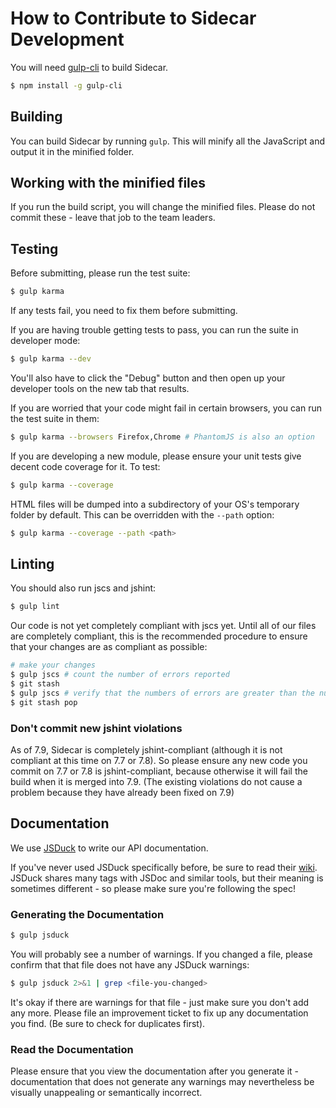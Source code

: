 # How to Contribute to Sidecar Development

You will need [gulp-cli][gulp-cli] to build Sidecar.

```bash
$ npm install -g gulp-cli
```

## Building

You can build Sidecar by running `gulp`. This will minify all the JavaScript and output it in the minified
folder.

## Working with the minified files

If you run the build script, you will change the minified files. Please do not commit these - leave that job to the
team leaders.

## Testing

Before submitting, please run the test suite:

```bash
$ gulp karma
```

If any tests fail, you need to fix them before submitting.

If you are having trouble getting tests to pass, you can run the suite in developer mode:

```bash
$ gulp karma --dev
```

You'll also have to click the "Debug" button and then open up your developer tools on the new tab that results.

If you are worried that your code might fail in certain browsers, you can run the test suite in them:

```bash
$ gulp karma --browsers Firefox,Chrome # PhantomJS is also an option
```

If you are developing a new module, please ensure your unit tests give decent code coverage for it.
To test:

```bash
$ gulp karma --coverage
```

HTML files will be dumped into a subdirectory of your OS's temporary folder by default.
This can be overridden with the `--path` option:

```bash
$ gulp karma --coverage --path <path>
```

## Linting

You should also run jscs and jshint:

```bash
$ gulp lint
```

Our code is not yet completely compliant with jscs yet. Until all of our files are completely compliant, this is
the recommended procedure to ensure that your changes are as compliant as possible:

```bash
# make your changes
$ gulp jscs # count the number of errors reported
$ git stash
$ gulp jscs # verify that the numbers of errors are greater than the numbers from before
$ git stash pop
```
### Don't commit new jshint violations
As of 7.9, Sidecar is completely jshint-compliant (although it is not compliant at this time on 7.7 or 7.8).
So please ensure any new code you commit on 7.7 or 7.8 is jshint-compliant, because otherwise it will fail the build
when it is merged into 7.9. (The existing violations do not cause a problem because they have already been fixed on 7.9)

## Documentation

We use [JSDuck][jsduck] to write our API documentation.

If you've never used JSDuck specifically before, be sure to read their [wiki][jsduck-wiki]. JSDuck shares many tags
with JSDoc and similar tools, but their meaning is sometimes different - so please make sure you're following the spec!

### Generating the Documentation

```bash
$ gulp jsduck
```

You will probably see a number of warnings. If you changed a file, please confirm that that file does not have any
JSDuck warnings:

```bash
$ gulp jsduck 2>&1 | grep <file-you-changed>
```

It's okay if there are warnings for that file - just make sure you don't add any more. Please file an improvement
ticket to fix up any documentation you find. (Be sure to check for duplicates first).

### Read the Documentation
Please ensure that you view the documentation after you generate it - documentation that does not generate any warnings
may nevertheless be visually unappealing or semantically incorrect.

[gulp-cli]: https://github.com/gulpjs/gulp-cli
[jsduck]: https://github.com/senchalabs/jsduck/
[jsduck-wiki]: https://github.com/senchalabs/jsduck/wiki
